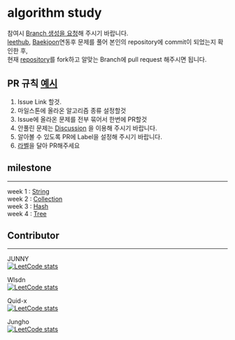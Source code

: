 # algorithm study
참여시 [Branch 생성을 요청](https://app.gitbook.com/o/zUqBkTeZDVgdH1Bj55YX/s/P71X3NIjPFGh4f4ZJ0iz/computer-science/algorithm)해 주시기 바랍니다.  
[leethub](https://chrome.google.com/webstore/detail/leethub/aciombdipochlnkbpcbgdpjffcfdbggi), [Baekjoon](https://chrome.google.com/webstore/detail/%EB%B0%B1%EC%A4%80%ED%97%88%EB%B8%8Cbaekjoonhub/ccammcjdkpgjmcpijpahlehmapgmphmk)연동후 문제를 풀어 본인의 repository에 commit이 되었는지 확인한 후,  
현재 [repository](https://github.com/I-JUNNYLAND-I/algorithm/fork)를 fork하고 알맞는 Branch에 pull request 해주시면 됩니다.

## PR 규칙 **[예시](https://github.com/I-JUNNYLAND-I/algorithm/pull/3)**
1. Issue Link 할것.
2. 마일스톤에 올라온 알고리즘 종류 설정할것
3. Issue에 올라온 문제를 전부 묶어서 한번에 PR할것
4. 안풀린 문제는 [Discussion](https://github.com/I-JUNNYLAND-I/algorithm/discussions/14) 을 이용해 주시기 바랍니다.
5. 알아볼 수 있도록 PR에 Label을 설정해 주시기 바랍니다.  
6. [라벨](https://github.com/I-JUNNYLAND-I/algorithm/labels)을 달아 PR해주세요
## milestone
---

week 1 : [String](https://github.com/I-JUNNYLAND-I/algorithm/milestone/1)  
week 2 : [Collection](https://github.com/I-JUNNYLAND-I/algorithm/milestone/2)  
week 3 : [Hash](https://github.com/I-JUNNYLAND-I/algorithm/milestone/3)  
week 4 : [Tree](https://github.com/I-JUNNYLAND-I/algorithm/milestone/4)  

## Contributor
---
JUNNY  
[![LeetCode stats](https://leetcode-stats-six.vercel.app/?username=LeeChangHee&theme=dark)](https://github.com/KnlnKS/leetcode-stats)  

Wlsdn  
[![LeetCode stats](https://leetcode-stats-six.vercel.app/?username=wlsdn93&theme=dark)](https://github.com/KnlnKS/leetcode-stats)  

Quid-x  
[![LeetCode stats](https://leetcode-stats-six.vercel.app/?username=QuiD_X&theme=dark)](https://github.com/KnlnKS/leetcode-stats)  

Jungho    
[![LeetCode stats](https://leetcode-stats-six.vercel.app/?username=jeonghoHub&theme=dark)](https://github.com/KnlnKS/leetcode-stats)    


